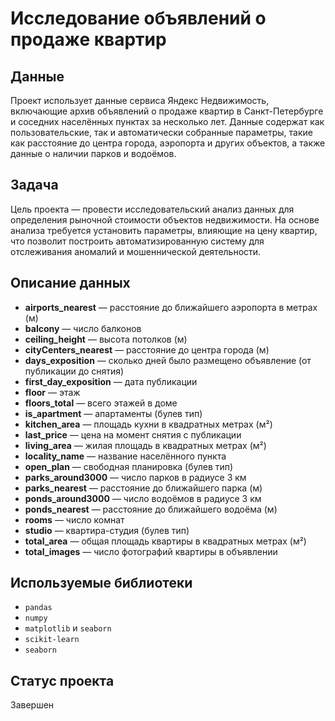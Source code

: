 # Исследование объявлений о продаже квартир 

## Данные

Проект использует данные сервиса Яндекс Недвижимость, включающие архив объявлений о продаже квартир в Санкт-Петербурге и соседних населённых пунктах за несколько лет. Данные содержат как пользовательские, так и автоматически собранные параметры, такие как расстояние до центра города, аэропорта и других объектов, а также данные о наличии парков и водоёмов.

## Задача

Цель проекта — провести исследовательский анализ данных для определения рыночной стоимости объектов недвижимости. На основе анализа требуется установить параметры, влияющие на цену квартир, что позволит построить автоматизированную систему для отслеживания аномалий и мошеннической деятельности.

## Описание данных

- **airports_nearest** — расстояние до ближайшего аэропорта в метрах (м)
- **balcony** — число балконов
- **ceiling_height** — высота потолков (м)
- **cityCenters_nearest** — расстояние до центра города (м)
- **days_exposition** — сколько дней было размещено объявление (от публикации до снятия)
- **first_day_exposition** — дата публикации
- **floor** — этаж
- **floors_total** — всего этажей в доме
- **is_apartment** — апартаменты (булев тип)
- **kitchen_area** — площадь кухни в квадратных метрах (м²)
- **last_price** — цена на момент снятия с публикации
- **living_area** — жилая площадь в квадратных метрах (м²)
- **locality_name** — название населённого пункта
- **open_plan** — свободная планировка (булев тип)
- **parks_around3000** — число парков в радиусе 3 км
- **parks_nearest** — расстояние до ближайшего парка (м)
- **ponds_around3000** — число водоёмов в радиусе 3 км
- **ponds_nearest** — расстояние до ближайшего водоёма (м)
- **rooms** — число комнат
- **studio** — квартира-студия (булев тип)
- **total_area** — общая площадь квартиры в квадратных метрах (м²)
- **total_images** — число фотографий квартиры в объявлении

## Используемые библиотеки

- `pandas`
- `numpy`
- `matplotlib` и `seaborn` 
- `scikit-learn`
- `seaborn` 

## Статус проекта

Завершен